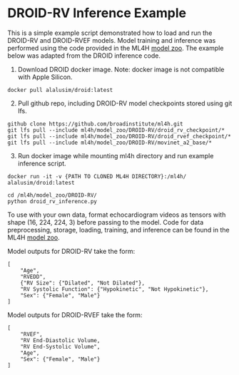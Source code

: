 # DROID-RV Inference Example

This is a simple example script demonstrated how to load and run the DROID-RV and DROID-RVEF models. Model training and inference was performed using the code provided in the ML4H [model zoo](https://github.com/broadinstitute/ml4h/tree/master/model_zoo/DROID). The example below was adapted from the DROID inference code.

1. Download DROID docker image. Note: docker image is not compatible with Apple Silicon.

`docker pull alalusim/droid:latest`

2.  Pull github repo, including DROID-RV model checkpoints stored using git lfs.

```
github clone https://github.com/broadinstitute/ml4h.git
git lfs pull --include ml4h/model_zoo/DROID-RV/droid_rv_checkpoint/*
git lfs pull --include ml4h/model_zoo/DROID-RV/droid_rvef_checkpoint/*
git lfs pull --include ml4h/model_zoo/DROID-RV/movinet_a2_base/*
```

3. Run docker image while mounting ml4h directory and run example inference script.

`docker run -it -v {PATH TO CLONED ML4H DIRECTORY}:/ml4h/ alalusim/droid:latest`

```
cd /ml4h/model_zoo/DROID-RV/
python droid_rv_inference.py
```

To use with your own data, format echocardiogram videos as tensors with shape (16, 224, 224, 3) before passing to the model. Code for data preprocessing, storage, loading, training, and inference can be found in the ML4H [model zoo](https://github.com/broadinstitute/ml4h/tree/master/model_zoo/DROID).

Model outputs for DROID-RV take the form: 
```
[
    "Age", 
    "RVEDD", 
    {"RV Size": {"Dilated", "Not Dilated"}, 
    "RV Systolic Function": {"Hypokinetic", "Not Hypokinetic"}, 
    "Sex": {"Female", "Male"}
]
```

Model outputs for DROID-RVEF take the form: 
```
[
    "RVEF", 
    "RV End-Diastolic Volume,
    "RV End-Systolic Volume",
    "Age",
    "Sex": {"Female", "Male"}
]
```